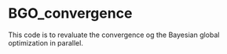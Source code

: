# BGO_convergence
This code is to revaluate the convergence og the Bayesian global optimization in parallel.
